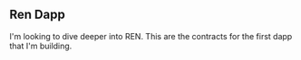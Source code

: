 ## Ren Dapp

I'm looking to dive deeper into REN. This are the contracts for the first dapp that I'm building.
